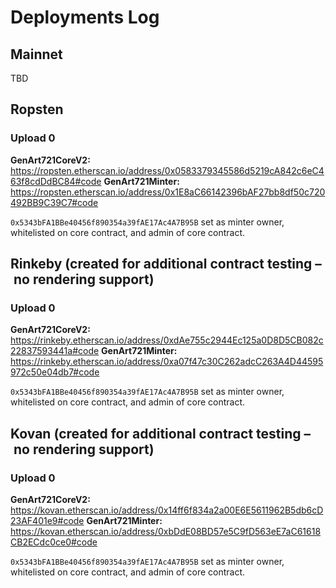 # Deployments Log

## Mainnet

TBD

## Ropsten

### Upload 0

**GenArt721CoreV2:** https://ropsten.etherscan.io/address/0x0583379345586d5219cA842c6eC463f8cdDdBC84#code
**GenArt721Minter:** https://ropsten.etherscan.io/address/0x1E8aC66142396bAF27bb8df50c720492BB9C39C7#code

`0x5343bFA1BBe40456f890354a39fAE17Ac4A7B95B` set as minter owner, whitelisted on core contract, and admin of core contract.

## Rinkeby (created for additional contract testing – no rendering support)

### Upload 0

**GenArt721CoreV2:** https://rinkeby.etherscan.io/address/0xdAe755c2944Ec125a0D8D5CB082c22837593441a#code
**GenArt721Minter:** https://rinkeby.etherscan.io/address/0xa07f47c30C262adcC263A4D44595972c50e04db7#code

`0x5343bFA1BBe40456f890354a39fAE17Ac4A7B95B` set as minter owner, whitelisted on core contract, and admin of core contract.

## Kovan (created for additional contract testing – no rendering support)

### Upload 0

**GenArt721CoreV2:** https://kovan.etherscan.io/address/0x14ff6f834a2a00E6E5611962B5db6cD23AF401e9#code
**GenArt721Minter:** https://kovan.etherscan.io/address/0xbDdE08BD57e5C9fD563eE7aC61618CB2ECdc0ce0#code

`0x5343bFA1BBe40456f890354a39fAE17Ac4A7B95B` set as minter owner, whitelisted on core contract, and admin of core contract.
